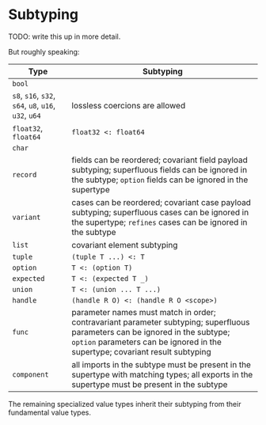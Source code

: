 # Subtyping

TODO: write this up in more detail.

But roughly speaking:

| Type                      | Subtyping |
| ------------------------- | --------- |
| `bool`                    | |
| `s8`, `s16`, `s32`, `s64`, `u8`, `u16`, `u32`, `u64` | lossless coercions are allowed |
| `float32`, `float64`      | `float32 <: float64` |
| `char`                    | |
| `record`                  | fields can be reordered; covariant field payload subtyping; superfluous fields can be ignored in the subtype; `option` fields can be ignored in the supertype |
| `variant`                 | cases can be reordered; covariant case payload subtyping; superfluous cases can be ignored in the supertype; `refines` cases can be ignored in the subtype |
| `list`                    | covariant element subtyping |
| `tuple`                   | `(tuple T ...) <: T` |
| `option`                  | `T <: (option T)` |
| `expected`                | `T <: (expected T _)` |
| `union`                   | `T <: (union ... T ...)` |
| `handle`                  | `(handle R O) <: (handle R O <scope>)` |
| `func`                    | parameter names must match in order; contravariant parameter subtyping; superfluous parameters can be ignored in the subtype; `option` parameters can be ignored in the supertype; covariant result subtyping |
| `component`               | all imports in the subtype must be present in the supertype with matching types; all exports in the supertype must be present in the subtype |

The remaining specialized value types inherit their subtyping from their
fundamental value types.
